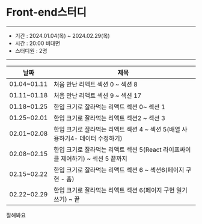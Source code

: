# Front-end스터디
***
* 기간 : 2024.01.04(목) ~ 2024.02.29(목)
* 시간 : 20:00 비대면
* 스터디원 : 2명
***
|날짜|제목|
|------|---|
|01.04~01.11|처음 만난 리액트 섹션 0 ~ 섹션 8|
|01.11~01.18|처음 만난 리액트 섹션 9 ~ 섹션 17|
|01.18~01.25|한입 크기로 잘라먹는 리액트 섹션 0~ 섹션 1|
|01.25~02.01|한입 크기로 잘라먹는 리액트 섹션2 ~ 섹션 3|
|02.01~02.08|한입 크기로 잘라먹는 리액트 섹션 4 ~ 섹션 5(배열 사용하기4- 데이터 수정하기)|
|02.08~02.15|한입 크기로 잘라먹는 리액트 섹션 5(React 라이프싸이클 제어하기) ~ 섹션 5 끝까지|
|02.15~02.22|한입 크기로 잘라먹는 리액트 섹션 6 ~ 섹션6(페이지 구현 - 홈)|
|02.22~02.29|한입 크기로 잘라먹는 리액트 섹션 6(페이지 구현 일기 쓰기) ~ 끝|

잘해봐요
